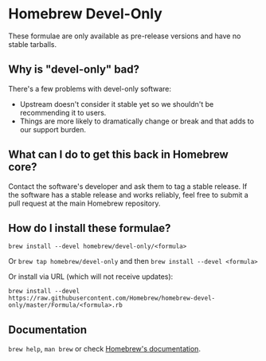 # Homebrew Devel-Only
These formulae are only available as pre-release versions and have no stable tarballs.

## Why is "devel-only" bad?
There's a few problems with devel-only software:

* Upstream doesn't consider it stable yet so we shouldn't be recommending it to users.
* Things are more likely to dramatically change or break and that adds to our support burden.

## What can I do to get this back in Homebrew core?
Contact the software's developer and ask them to tag a stable release. If the software has a stable release and works reliably, feel free to submit a pull request at the main Homebrew repository.

## How do I install these formulae?
`brew install --devel homebrew/devel-only/<formula>`

Or `brew tap homebrew/devel-only` and then `brew install --devel <formula>`

Or install via URL (which will not receive updates):

```
brew install --devel https://raw.githubusercontent.com/Homebrew/homebrew-devel-only/master/Formula/<formula>.rb
```

## Documentation
`brew help`, `man brew` or check [Homebrew's documentation](https://github.com/Homebrew/brew/tree/master/share/doc/homebrew#readme).
